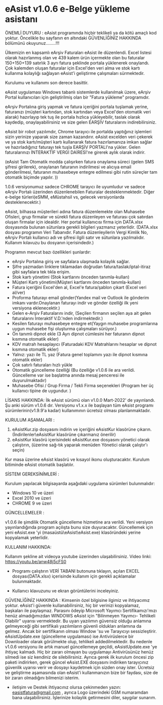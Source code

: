 #     eAsist v1.0.6   e-Belge yükleme asistanı   

ÖNEMLİ DUYURU : eAsist programında hiçbir teklikeli ya da kötü amaçlı kod yoktur. Öncelikle bu sayfanın en altındaki GÜVENLİĞİNİZ HAKKINDA bölümünü okuyunuz........!!!


Ülkemizin en kapsamlı eArşiv Faturaları eAsist ile düzenlendi. Excel listesi olarak hazırlanmış olan ve 439 kalem ürün içermekte olan bu faturalar 150+150+139 satırlık 3 ayrı fatura şeklinde portala yüklenerek onaylandı. Çok kalemden oluşan faturalar için Excel'den veri alma ve stok kartı kullanma kolaylığı sağlayan eAsist'i geliştirme çalışmaları sürmektedir. 

Kurulumu ve kullanımı son derece basittir.

eAsist uygulaması Windows tabanlı sistemlerde kullanılmak üzere, eArşiv Portal kullanıcıları için geliştirilmiş olan bir "Fatura yükleme" programıdır.

eArşiv Portalına giriş yapmak ve fatura içeriğini portala tuşlamak yerine, faturanızı (müşteri kartından, stok kartından veya Excel'den otomatik veri alarak) hazırlayıp tek tuş ile portala hızlıca yükleyebilir, taslak olarak kaydedip, onaylayabilirsiniz ve size gelen EARŞİV faturalarını indirebilirsiniz.

eAsist bir robot yazılımdır, Chrome tarayıcı ile portalda yaptığınız işlemleri sizin yerinize yaparak size zaman kazandırır. eAsist excelden veri çekerek ve ya stok kartı/müşteri kartı kullanarak fatura hazırlamanıza imkan sağlar ve hazırladığınız faturayı tek tuşla EARŞİV PORTALI'na yükler. Gelen faturalarınızı İNTERAKTİF VERGİ DAİRESİ'ne girerek aylık olarak indirir. 

(eAsist Tam Otomatik modda çalışırken fatura onaylama süreci (gelen SMS şifresi girilerek), onaylanan faturanın indirilmesi ve alıcıya email gönderilmesi, faturanın muhasebeye entegre edilmesi gibi rutin süreçler tam otomatik biçimde yapılır. ))

1.0.6 versiyonumuz sadece CHROME tarayıcı ile uyumludur ve sadece eArşiv Portalı üzerinden düzenlenebilen Faturalar desteklenmektedir. Diğer e-belge türleri(eSMM, eMüstahsil vs, gelecek versiyonlarda desteklenecektir.)

eAsist, bilhassa müşterileri adına fatura düzenlemekte olan Muhasebe Ofisleri, grup firmalar ve sürekli fatura düzenleyen ve faturası çok satırdan oluşan firmalar için idealdir. Her portal kullanıcısı firma için DATA.xlsx dosyasında bulunan sütunlara gerekli bilgileri yazmanız yeterlidir. (DATA.xlsx dosyası programın Veri Tabanıdır. Fatura düzenleyilerin Vergi Kimlik No, eArşiv Portalı kullanıcı adı ve şifresi ilgili satır ve sütunlara yazılmalıdır. Kullanım kılavuzu bu dosyanın içerisindedir.)

Programın mevcut bazı özellikleri şunlardır:

- eArşiv Portalına giriş ve sayfalara ulaşmada kolaylık sağlar. 
- Şifre yazmadan linklere tıklamadan doğrudan fatura/taslak/iptal-itiraz gibi sayfalara tek tıkla erişim.
- Stok kartı yönetimi (Stok kartlarını önceden tanımla-kullan)
- Müşteri Kartı yönetimi(Müşteri kartlarını önceden tanımla-kullan)
- Fatura içeriğini Excel'den al, Excel'e fatura/şablon çıkart (Excel veri al/ver)
- Proforma faturayı email gönder(Yandex mail ve Outlook ile gönderim imkanı vardır.Onaylanan faturayı indir ve gönder özelliği ilk yeni versiyona eklenecektir.)
- Gelen e-Arşiv Faturalarını indir, (Seçilen firmanın seçilen aya ait gelen faturalarını İnteraktif V.D.'nden indirmektedir.)
- Kesilen faturayı muhasebeye entegre et(Yaygın muhasebe programlarına uygun muhasebe fişi oluşturma çalışmaları sürüyor.)
- Ön tanımlı dipnot ekle (3 Ayrı dipnot cümlesini her faturanın dipnot kısmına otomatik ekler)
- KDV matrah hesaplayıcı (Faturadaki KDV Matrahlarını hesaplar ve dipnot kısmına otomatik ekler)
- Yalnız: yazı ile TL yaz (Fatura genel toplamını yazı ile dipnot kısmına otomatik ekler)
- Çok satırlı faturaları hızlı yükle
- Otomatik güncelleme özelliği (Bu özelliğe v1.0.6 ile ara verildi. Güncelleme var ise başlatma anında mesaj penceresi ile duyurulmaktadır)
-  Muhasebe Ofisi / Grup Firma / Tekli Firma seçenekleri (Program her üç kullanıcı tipine de uygundur. )

LİSANS HAKKINDA:
İlk eAsist sürümü olan v1.0.0 Mart-2022' de yayınlandı. Şu anki sürüm v1.0.6 dır.
Versiyonu v1.x.x ile başlayan tüm eAsist programı sürümlerinin(v1.9.9'a kadar) kullanımının ücretsiz olması planlanmaktadır.

KURULUM AŞAMALARI :

1. eAsistKur.zip dosyasını indirin ve içeriğini eAsistKur klasörüne çıkarın. (İndirilenler\eAsistKur klasörüne çıkarmanız önerilir)
2. eAsistKur klasörü içerisindeki eAsistKur.exe dosyasını yönetici olarak çalıştırın, (üzerine sağ-tık yaparak menüden Yönetici olarak çalıştır'ı seçin)

Kur masa üzerine eAsist klasörü ve kısayol ikonu oluşturacaktır. 
Kurulum bitiminde eAsist otomatik başlatılır.

SİSTEM GEREKSİNİMLERİ :

Kurulum yapılacak bilgisayarda aşağıdaki uygulama sürümleri bulunmalıdır:
- Windows 10 ve üzeri
- Excel 2010 ve üzeri
- CHROME   9 ve üzeri

GÜNCELLEMELER :

v1.0.6 ile şimdilik Otomatik güncelleme hizmetine ara verildi. Yeni versiyon yayınlandığında program açılışta bunu size duyuracaktır. Güncellemek için yeni eAsist.exe 'yi (masaüstü\eAsist\eAsist.exe)  klasöründeki yerine kopyalamak yeterlidir.

KULLANIM HAKKINDA:

 Kullanım şekline ait videoya youtube üzerinden ulaşabilirsiniz. 
 Video linki:    https://youtu.be/anw48j5cFS0
 
- Programı çalıştırın VERİ TABANI butonuna tıklayın, açılan EXCEL dosyası(DATA.xlsx) içerisinde kullanım için gerekli açıklamalar bulunmaktadır.
 
- Kullanıcı klavuzunu ve ekran görüntülerini inceleyiniz.

GÜVENLİĞİNİZ HAKKINDA :
Kimsenin özel bilgisine ilgimiz ve ihtiyacımız yoktur. eAsist'i güvenle kullanabilirsiniz, hiç bir verinizi kopyalamaz, başkaları ile paylaşmaz. Parasını ödeyip Microsoft Yayımcı Sertifikamızı'mızı henüz almadığımızdan WINDOWS eAsist için "Bilinmeyen Yayımcı- Tehlikeli Olabilir" uyarısı vermektedir.  Bu uyarı yazılımın güvensiz olduğu anlamına gelmeyeceği gibi sertifikalı yazılımların güvenli oldukları anlamına da gelmez. Ancak bir sertifikanın olması Window 'su ve Tarayıcıyı sessizleştirir. eAsistUpdate.exe (güncelleme uygulaması) ise Antivirüslerce bir Downloader olarak görülmekte olup, tehlikeli addedilmektedir. Bu nedenle
v1.0.6 versiyonu ile artık manuel güncellemeye geçildi, eAsistUpdate.exe 'ye ihtiyaç kalmadı. Hiç bir zararı olmayan bu uygulamayı Antivirüsünüz henüz silmedi ise 
siz kendiniz de silebilirsiniz. Ayrıca gerek ilk kurulum öncesi zip paketi indirirken, gerek güncel eAsist.EXE dosyasını indiriken tarayıcınız güvenlik uyarısı verir ve dosyayı kaydetmek için sizden onay ister. Ücretsiz ve geliştirme aşamasında olan eAsist'i kullanmanızın bize bir faydası, size de bir zararı olmadığını bilmenizi isterim.

- iletişim ve Destek ihtiyacınız olursa çekinmeden yazın:  easistfatura@gmail.com , ayrıca Logo üzerindeki GSM numaramdan bana ulaşabilirsiniz.
İşlerinize kolaylık getirmesini diler, saygılar sunarım.
